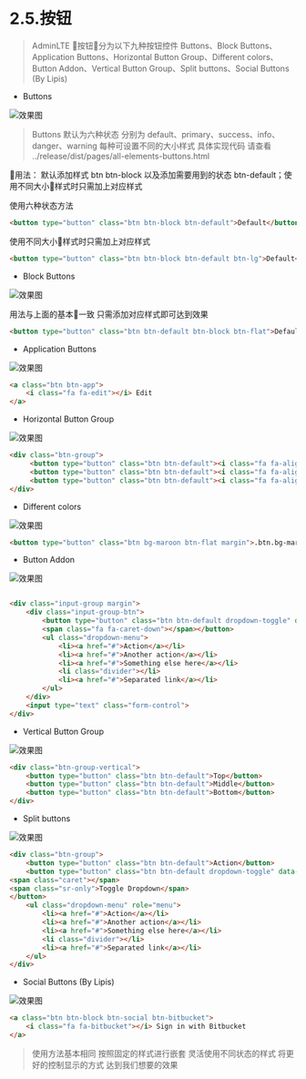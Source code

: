 # 2.5.按钮

> AdminLTE 按钮分为以下九种按钮控件
> Buttons、Block Buttons、Application Buttons、Horizontal Button Group、Different colors、Button Addon、Vertical Button Group、Split buttons、Social Buttons (By Lipis)

- Buttons 

![效果图](../img/dome/Buttons.jpg)

> Buttons 默认为六种状态 分别为 default、primary、success、info、danger、warning 每种可设置不同的大小样式
> 具体实现代码 请查看 ../release/dist/pages/all-elements-buttons.html

用法： 默认添加样式 btn btn-block 以及添加需要用到的状态 btn-default；使用不同大小样式时只需加上对应样式

使用六种状态方法

```html
<button type="button" class="btn btn-block btn-default">Default</button>

```

使用不同大小样式时只需加上对应样式

```html
<button type="button" class="btn btn-block btn-default btn-lg">Default</button>

```


- Block Buttons

![效果图](../img/button/block-buttons.jpg)

用法与上面的基本一致 只需添加对应样式即可达到效果

```html
<button type="button" class="btn btn-default btn-block btn-flat">Default</button>

```

- Application Buttons

![效果图](../img/button/ApplicationButtons.jpg)

```html
<a class="btn btn-app">
    <i class="fa fa-edit"></i> Edit
</a>
```

- Horizontal Button Group

![效果图](../img/button/HorizontalButtonGroup.jpg)

```html
<div class="btn-group">
     <button type="button" class="btn btn-default"><i class="fa fa-align-left"></i></button>
     <button type="button" class="btn btn-default"><i class="fa fa-align-center"></i></button>
     <button type="button" class="btn btn-default"><i class="fa fa-align-right"></i></button>
</div>
```
 
- Different colors

![效果图](../img/button/Differentcolors.jpg)

```html
<button type="button" class="btn bg-maroon btn-flat margin">.btn.bg-maroon.btn-flat</button>
```

- Button Addon

![效果图](../img/button/ButtonAddon.jpg)

```html

<div class="input-group margin">
    <div class="input-group-btn">
        <button type="button" class="btn btn-default dropdown-toggle" data-toggle="dropdown">Action
        <span class="fa fa-caret-down"></span></button>
        <ul class="dropdown-menu">
            <li><a href="#">Action</a></li>
            <li><a href="#">Another action</a></li>
            <li><a href="#">Something else here</a></li>
            <li class="divider"></li>
            <li><a href="#">Separated link</a></li>
        </ul>
    </div>
    <input type="text" class="form-control">
</div>

```

- Vertical Button Group

![效果图](../img/button/VerticalButtonGroup.jpg)

```html
<div class="btn-group-vertical">
    <button type="button" class="btn btn-default">Top</button>
    <button type="button" class="btn btn-default">Middle</button>
    <button type="button" class="btn btn-default">Bottom</button>
</div>

````

- Split buttons

![效果图](../img/button/Splitbuttons.jpg)

```html
<div class="btn-group">
    <button type="button" class="btn btn-default">Action</button>
    <button type="button" class="btn btn-default dropdown-toggle" data-toggle="dropdown">
<span class="caret"></span>
<span class="sr-only">Toggle Dropdown</span>
</button>
    <ul class="dropdown-menu" role="menu">
        <li><a href="#">Action</a></li>
        <li><a href="#">Another action</a></li>
        <li><a href="#">Something else here</a></li>
        <li class="divider"></li>
        <li><a href="#">Separated link</a></li>
    </ul>
</div>
````

- Social Buttons (By Lipis)

![效果图](../img/button/SocialButtonsByLipis.jpg)

```html
<a class="btn btn-block btn-social btn-bitbucket">
    <i class="fa fa-bitbucket"></i> Sign in with Bitbucket
</a>
````



> 使用方法基本相同  按照固定的样式进行嵌套 灵活使用不同状态的样式 将更好的控制显示的方式 达到我们想要的效果
